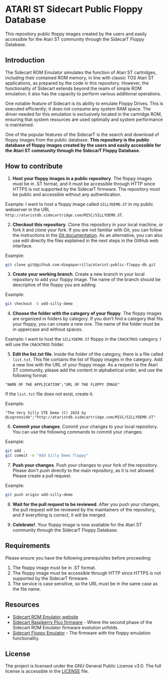 # ATARI ST Sidecart Public Floppy Database

This repository public floppy images created by the users and easily accessible for the Atari ST community through the SidecarT Floppy Database.

## Introduction

The Sidecart ROM Emulator simulates the function of Atari ST cartridges, including their contained ROM memory, in line with classic TOS Atari ST applications, as prepared by the code in this repository. However, the functionality of Sidecart extends beyond the realm of simple ROM emulation; it also has the capacity to perform various additional operations.

One notable feature of Sidecart is its ability to emulate Floppy Drives. This is executed efficiently; it does not consume any system RAM space. The driver needed for this emulation is exclusively located in the cartridge ROM, ensuring that system resources are used optimally and system performance is maintained.

One of the popular features of the SidecarT is the search and download of floppy images from the public database. **This repository is the public database of floppy images created by the users and easily accessible for the Atari ST community through the SidecarT Floppy Database.**

## How to contribute

1. **Host your floppy images in a public repository**. The floppy images must be in .ST format, and it must be accessible through HTTP since HTTPS is not supported by the SidecarT firmware. The repository must be public and accessible without any authentication.

Example: I want to host a floppy image called `SILLYDEMO.ST` in my public webserver in the URL `http://ataristdb.sidecartridge.com/MISC/SILLYDEMO.ST`. 

2. **Checkout this repository**. Clone this repository in your local machine, or fork it and clone your fork. If you are not familiar with Git, you can follow the instructions in the [Git documentation](https://git-scm.com/book/en/v2/Git-Basics-Getting-a-Git-Repository). As an alternative, you can also use edit directly the files explained in the next steps in the GitHub web interface.

Example: 
```bash
git clone git@github.com:diegoparrilla/atarist-public-floppy-db.git
```

3. **Create your working branch**. Create a new branch in your local repository to add your floppy image. The name of the branch should be descriptive of the floppy you are adding. 

Example:
```bash
git checkout -b add-silly-demo
```

4. **Choose the folder with the category of your floppy**. The floppy images are organized in folders by category. If you don't find a category that fits your floppy, you can create a new one. The name of the folder must be in uppercase and without spaces.

Example: I want to host the `SILLYDEMO.ST` floppy in the `CRACKTROS` category. I will use the `CRACKTROS` folder.

5. **Edit the list.txt file**. Inside the folder of the category, there is a file called `list.txt`. This file contains the list of floppy images in the category. Add a new line with the URL of your floppy image. As a respect to the Atari ST community, please add the content in alphabetical order, and use the following format:

```
"NAME OF THE APPLICATION";"URL OF THE FLOPPY IMAGE"
```

If the `list.txt` file does not exist, create it.

Example:
```
"The Very Silly STE Demo (C) 2024 by @Logronoide";"http://ataristdb.sidecartridge.com/MISC/SILLYDEMO.ST"
```

6. **Commit your changes**. Commit your changes to your local repository. You can use the following commands to commit your changes:

Example:
```bash
git add .
git commit -m "Add Silly Demo floppy"
```

7. **Push your changes**. Push your changes to your fork of the repository. Please don't push directly to the main repository, as it is not allowed. Please create a pull request.

Example:
```bash
git push origin add-silly-demo
```

8. **Wait for the pull request to be reviewed**. After you push your changes, the pull request will be reviewed by the maintainers of the repository, and if everything is correct, it will be merged.

9. **Celebrate!**. Your floppy image is now available for the Atari ST community through the SidecarT Floppy Database.

## Requirements

Please ensure you have the following prerequisites before proceeding:

1. The floppy image must be in .ST format.
2. The floppy image must be accessible through HTTP since HTTPS is not supported by the SidecarT firmware.
3. The service is case sensitive, so the URL must be in the same case as the file name.

## Resources 

- [Sidecart ROM Emulator website](https://sidecartridge.com)
- [Sidecart Raspberry Pico firmware](https://github.com/sidecartridge/atarist-sidecart-raspberry-pico) - Where the second phase of the Sidecart ROM Emulator firmware evolution unfolds.
- [Sidecart Floppy Emulator](https://github.com/sidecartridge/atarist-sidecart-floppy-emulator) - The firmware with the floppy emulation functionality.

## License

The project is licensed under the GNU General Public License v3.0. The full license is accessible in the [LICENSE](LICENSE) file.
